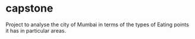 # capstone
Project to analyse the city of Mumbai in terms of the types of Eating points it has in particular areas.

